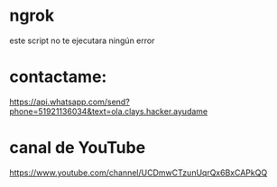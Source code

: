 # ngrok
este script no te ejecutara ningún error 
# contactame:
https://api.whatsapp.com/send?phone=51921136034&text=ola.clays.hacker.ayudame
# canal de YouTube 
https://www.youtube.com/channel/UCDmwCTzunUqrQx6BxCAPkQQ

